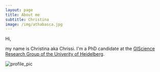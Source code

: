 ```yaml
---
layout: page
title: About me
subtitle: Christina
image: /img/athabasca.jpg
---
```


Hi, 

my name is Christina aka Chrissi. I'm a PhD candidate at the [GIScience Research Group of the Univerity of Heidelberg](https://www.geog.uni-heidelberg.de/gis/ludwig.html). 


<img src="../img/profile_uyuni.jpg" alt="profile_pic">

